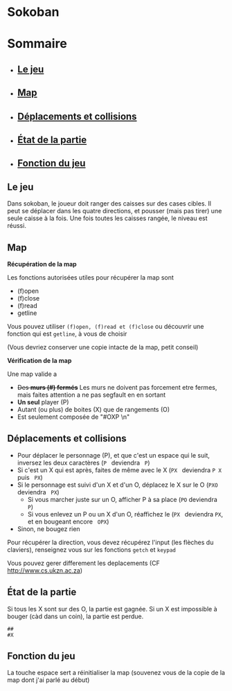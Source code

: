 # Sokoban

# Sommaire
* ## [Le jeu](https://github.com/Adaiki/EPITECH-2023/blob/master/sokoban.md#le-jeu-1)
* ## [Map](https://github.com/Adaiki/EPITECH-2023/blob/master/sokoban.md#map-1)
* ## [Déplacements et collisions](https://github.com/Adaiki/EPITECH-2023/blob/master/sokoban.md#déplacements-et-collisions-1)
* ## [État de la partie](https://github.com/Adaiki/EPITECH-2023/blob/master/sokoban.md#état-de-la-partie-1)
* ## [Fonction du jeu](https://github.com/Adaiki/EPITECH-2023/blob/master/sokoban.md#fonction-du-jeu-1)

## Le jeu

Dans sokoban, le joueur doit ranger des caisses sur des cases cibles. Il peut se déplacer dans les quatre directions, et pousser (mais pas tirer) une seule caisse à la fois. Une fois toutes les caisses rangée, le niveau est réussi.


## Map

**Récupération de la map**

Les fonctions autorisées utiles pour récupérer la map sont

* (f)open
* (f)close
* (f)read
* getline

Vous pouvez utiliser `(f)open, (f)read et (f)close` ou découvrir une fonction qui est `getline`, à vous de choisir

(Vous devriez conserver une copie intacte de la map, petit conseil)

**Vérification de la map**

Une map valide a 

* ~~Des **murs (#) fermés**~~ Les murs ne doivent pas forcement etre fermes, mais faites attention a ne pas segfault en en sortant
* **Un seul** player (P)
* Autant (ou plus) de boites (X) que de rangements (O)
* Est seulement composée de "#OXP \n"

## Déplacements et collisions

* Pour déplacer le personnage (P), et que c'est un espace qui le suit, inversez les deux caractères (`P ` deviendra ` P`)
* Si c'est un X qui est après, faites de même avec le X (`PX ` deviendra `P X` puis ` PX`)
* Si le personnage est suivi d'un X et d'un O, déplacez le X sur le O (`PXO` deviendra ` PX`)
	* Si vous marcher juste sur un O, afficher P à sa place (`PO` deviendra ` P`)
	* Si vous enlevez un P ou un X d'un O, réaffichez le (`PX ` deviendra ` PX `, et en bougeant encore ` OPX`)
* Sinon, ne bougez rien
	
Pour récupérer la direction, vous devez récupérez l'input (les flèches du claviers), renseignez vous sur les fonctions `getch` et `keypad`
	
Vous pouvez gerer differement les deplacements (CF http://www.cs.ukzn.ac.za)	

## État de la partie

Si tous les X sont sur des O, la partie est gagnée.
Si un X est impossible à bouger (càd dans un coin), la partie est perdue.

```
##
#X
```

## Fonction du jeu

La touche espace sert a réinitialiser la map (souvenez vous de la copie de la map dont j'ai parlé au début)
